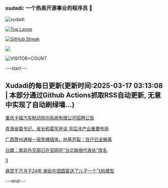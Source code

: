 ### xudadi: 一个热衷开源事业的程序员 👋

![xudadi](https://github-readme-stats-git-masterorgs-github-readme-stats-team.vercel.app/api?username=xudadi)

[![Top Langs](https://github-readme-stats.vercel.app/api/top-langs/?username=xudadi)](https://github.com/anuraghazra/github-readme-stats)

[![GitHub Streak](https://streak-stats.demolab.com?user=xudadi&locale=zh_Hans)](https://git.io/streak-stats)

![](https://raw.githubusercontent.com/xudadi/xudadi/main/assets/github-contribution-grid-snake.svg)

![VISITOR+COUNT](https://komarev.com/ghpvc/?username=xudadi&label=VISITOR+COUNT)


---start---

## Xudadi的每日更新(更新时间:2025-03-17 03:13:08 | 本部分通过Github Actions抓取RSS自动更新, 无意中实现了自动刷绿墙...)

[重庆卡福汽车制动转向系统有限公司招聘公告](https://www.gongkaoleida.com/article/2322581)

[青海省委书记、省长和雷军座谈 背后涉产业重要布局](https://m.163.com/news/article/JQQ4CO2U051482MP.html)

[广西贺州通报一宿舍楼墙体、地基开裂：住户已全搬离](https://m.163.com/news/article/JQQ2S1SR0514R9OJ.html)

[台媒：南非外交部已在官网将"台北联络代表处"改名](https://m.163.com/news/article/JQQ4A07P0514R9OJ.html)

[3](https://m.163.com/touch/news/sub/domestic)

[悬赏千万寻子24年 谢岳在团圆宴送了儿子一个飞机模型](https://m.163.com/news/article/JQQ5QHPH0514TTN3.html)

---end---
